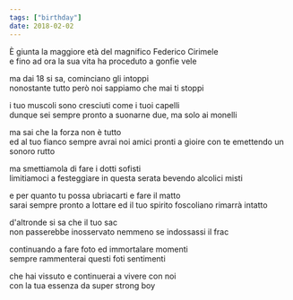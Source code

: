 ```yaml
---
tags: ["birthday"]
date: 2018-02-02
---
```

È giunta la maggiore età del magnifico Federico Cirimele   
e fino ad ora la sua vita ha proceduto a gonfie vele

ma dai 18 si sa, cominciano gli intoppi   
nonostante tutto però noi sappiamo che mai ti stoppi

i tuo muscoli sono cresciuti come i tuoi capelli   
dunque sei sempre pronto a suonarne due, ma solo ai monelli

ma sai che la forza non è tutto   
ed al tuo fianco sempre avrai noi amici pronti a gioire con te emettendo un sonoro rutto

ma smettiamola di fare i dotti sofisti   
limitiamoci a festeggiare in questa serata bevendo alcolici misti

e per quanto tu possa ubriacarti e fare il matto   
sarai sempre pronto a lottare ed il tuo spirito foscoliano rimarrà intatto

d'altronde si sa che il tuo sac   
non passerebbe inosservato nemmeno se indossassi il frac

continuando a fare foto ed immortalare momenti   
sempre rammenterai questi foti sentimenti

che hai vissuto e continuerai a vivere con noi   
con la tua essenza da super strong boy
